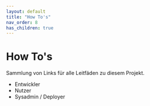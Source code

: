 ```yaml
---
layout: default
title: "How To's"
nav_order: 8
has_children: true
---
```


# How To's

Sammlung von Links für alle Leitfäden zu diesem Projekt.

- Entwickler
- Nutzer
- Sysadmin / Deployer
